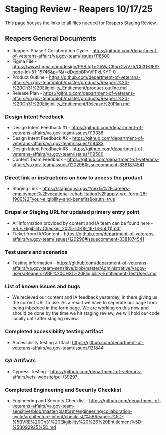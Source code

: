 # Staging Review - Reapers 10/17/25
This page houses the links to all files needed for Reapers Staging Review. 

## Reapers General Documents 
- Reapers Phase 1 Collaboration Cycle - https://github.com/department-of-veterans-affairs/va.gov-team/issues/118500
- Figma File - https://www.figma.com/design/PSBJqTnGhWaC9orrGziVz5/Ch31-RES?node-id=51-15746&p=f&t=dDqdpBPvVFPxLKYT-0
- Product Outline - https://github.com/department-of-veterans-affairs/va.gov-team/blob/master/products/Reapers%20-%20Ch31%20Eligibility_Entitlement/product-outline.md
- Release Plan - https://github.com/department-of-veterans-affairs/va.gov-team/blob/master/products/Reapers%20-%20Ch31%20Eligibility_Entitlement/Release%20Plan.md

### Design Intent Feedback 
- Design Intent Feedback #1 - https://github.com/department-of-veterans-affairs/va.gov-team/issues/119336
- Design Intent Feedback #2 - https://github.com/department-of-veterans-affairs/va.gov-team/issues/119483
- Design Intent Feedback #3 - https://github.com/department-of-veterans-affairs/va.gov-team/issues/119500
- Content Team Feedback - https://github.com/department-of-veterans-affairs/va.gov-team/issues/120296#issuecomment-3381874541

### Direct link or instructions on how to access the product
- Staging Link - https://staging.va.gov/?next=%2Fcareers-employment%2Fvocational-rehabilitation%2Fapply-vre-form-28-1900%2Fyour-eligibility-and-benefits&oauth=true
  
### Drupal or Staging URL for updated primary entry point
- All information provided by content and IA team can be found here - [VR.E.Eligibility.Checker_2025-10-09_16-13-54 (1).pdf](https://github.com/user-attachments/files/22850329/VR.E.Eligibility.Checker_2025-10-09_16-13-54.1.pdf)
- Ticket from IA/Content - https://github.com/department-of-veterans-affairs/va.gov-team/issues/120296#issuecomment-3381874541

### Test users and scenarios
- Testing information - https://github.com/department-of-veterans-affairs/va.gov-team-sensitive/blob/master/Administrative/vagov-users/Reapers-VRE%20CH31%20Eligibility-Entitlement-TestUsers.md
  
### List of known issues and bugs
- We recieved our content and IA feedback yesterday, in there giving us the correct URL to use. As a result we have to seperate our page from being inbedded in the form page. We are working on this now and should be done by the time we hit staging review, we will hold our code locally until after staging review.
  
### Completed accessibility testing artifact
- Accessibility testing artifact: https://github.com/department-of-veterans-affairs/va.gov-team/issues/121844
  
### QA Artifacts
- Cypress Testing - https://github.com/department-of-veterans-affairs/vets-website/pull/39297
  
### Completed Engineering and Security Checklist
- Engineering and Security Checklist - https://github.com/department-of-veterans-affairs/va.gov-team-sensitive/blob/master/platform/engineering/collaboration-cycle/architecture-intent/checklist/%5BReapers%5D-%5BVRE%20Ch31%20Eligibility%20%26%20Entitlement%5D-%5B092925%5D.md

